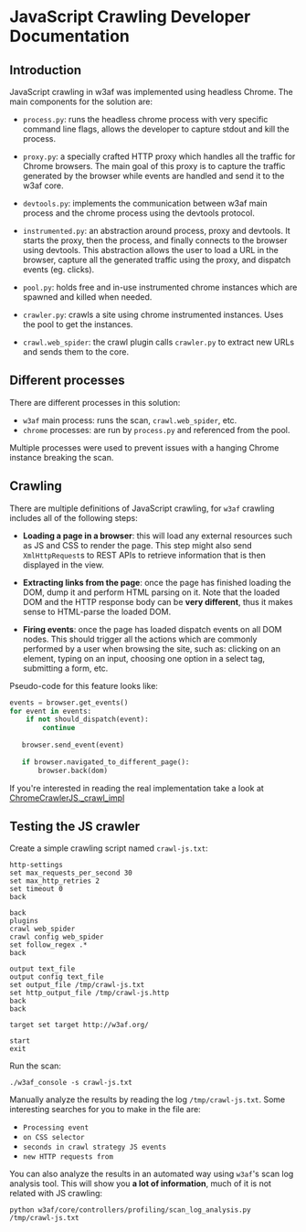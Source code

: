 # JavaScript Crawling Developer Documentation

## Introduction

JavaScript crawling in w3af was implemented using headless Chrome. The main
components for the solution are:

 * `process.py`: runs the headless chrome process with very specific command line
 flags, allows the developer to capture stdout and kill the process.
 
 * `proxy.py`: a specially crafted HTTP proxy which handles all the traffic for
 Chrome browsers. The main goal of this proxy is to capture the traffic generated
 by the browser while events are handled and send it to the w3af core. 
 
 * `devtools.py`: implements the communication between w3af main process and
 the chrome process using the devtools protocol.
 
 * `instrumented.py`: an abstraction around process, proxy and devtools. It starts
 the proxy, then the process, and finally connects to the browser using devtools.
 This abstraction allows the user to load a URL in the browser, capture all
 the generated traffic using the proxy, and dispatch events (eg. clicks).
 
 * `pool.py`: holds free and in-use instrumented chrome instances which are
 spawned and killed when needed. 
 
 * `crawler.py`: crawls a site using chrome instrumented instances. Uses the
 pool to get the instances. 
 
 * `crawl.web_spider`: the crawl plugin calls `crawler.py` to extract new URLs
 and sends them to the core.
 
## Different processes

There are different processes in this solution:

 * `w3af` main process: runs the scan, `crawl.web_spider`, etc.
 * `chrome` processes: are run by `process.py` and referenced from the pool.
 
Multiple processes were used to prevent issues with a hanging Chrome instance
breaking the scan.

## Crawling

There are multiple definitions of JavaScript crawling, for `w3af` crawling includes
all of the following steps:

 * **Loading a page in a browser**: this will load any external resources such as JS and
 CSS to render the page. This step might also send `XmlHttpRequest`s to REST APIs to retrieve
 information that is then displayed in the view.
 
 * **Extracting links from the page**: once the page has finished loading the DOM, dump
 it and perform HTML parsing on it. Note that the loaded DOM and the HTTP response body
 can be **very different**, thus it makes sense to HTML-parse the loaded DOM.
 
 * **Firing events**: once the page has loaded dispatch events on all DOM nodes.
 This should trigger all the actions which are commonly performed by a user when
 browsing the site, such as: clicking on an element, typing on an input, choosing one 
 option in a select tag, submitting a form, etc. 

 Pseudo-code for this feature looks like:

```python
events = browser.get_events()
for event in events:
    if not should_dispatch(event):
        continue
           
   browser.send_event(event)
   
   if browser.navigated_to_different_page():
       browser.back(dom) 
```

If you're interested in reading the real implementation take a look at [ChromeCrawlerJS._crawl_impl](https://github.com/andresriancho/w3af/blob/feature/js/w3af/core/controllers/chrome/crawler/js.py#L75)

## Testing the JS crawler

Create a simple crawling script named `crawl-js.txt`:

```
http-settings
set max_requests_per_second 30
set max_http_retries 2
set timeout 0
back

back
plugins
crawl web_spider
crawl config web_spider
set follow_regex .*
back

output text_file
output config text_file
set output_file /tmp/crawl-js.txt
set http_output_file /tmp/crawl-js.http
back
back

target set target http://w3af.org/

start
exit
```

Run the scan:

```
./w3af_console -s crawl-js.txt
```

Manually analyze the results by reading the log `/tmp/crawl-js.txt`. 
Some interesting searches for you to make in the file are:

 * `Processing event`
 * ` on CSS selector `
 * `seconds in crawl strategy JS events`
 * `new HTTP requests from`

You can also analyze the results in an automated way using `w3af`'s scan
log analysis tool. This will show you **a lot of information**, much of it
is not related with JS crawling:

```
python w3af/core/controllers/profiling/scan_log_analysis.py /tmp/crawl-js.txt 
```
